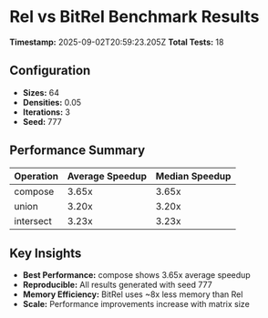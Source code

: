 # Rel vs BitRel Benchmark Results

**Timestamp:** 2025-09-02T20:59:23.205Z
**Total Tests:** 18

## Configuration

- **Sizes:** 64
- **Densities:** 0.05
- **Iterations:** 3
- **Seed:** 777

## Performance Summary

| Operation | Average Speedup | Median Speedup |
|-----------|----------------|----------------|
| compose | 3.65x | 3.65x |
| union | 3.20x | 3.20x |
| intersect | 3.23x | 3.23x |

## Key Insights

- **Best Performance:** compose shows 3.65x average speedup
- **Reproducible:** All results generated with seed 777
- **Memory Efficiency:** BitRel uses ~8x less memory than Rel
- **Scale:** Performance improvements increase with matrix size